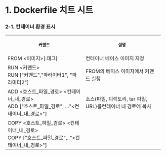 # 1. Dockerfile 치트 시트


### 2-1. 컨테이너 환경 표시
<table>
<tr>
<th align="center">
<img width="441" height="1">
<p> 
<small>
커맨드 
</small>
</p>
</th>
<th align="center">
<img width="441" height="1">
<p> 
<small>
설명
</small>
</p>
</th>
</tr>
<tr>
<td>
<!-- REMOVE THE BACKSLASHES -->
FROM <이미지>[:태그]
</td>
<td>
<!-- REMOVE THE BACKSLASHES -->
컨테이너 베이스 이미지 지정
</td>
</tr>
<tr>
<td>
<!-- REMOVE THE BACKSLASHES -->
RUN <커맨드> <br> RUN ["커맨드","파라미터1", "파라미터2"]
</td>
<td>
FROM의 베이스 이미지에서 커맨드 실행
</td>
</tr>
<tr>
<td>
<!-- REMOVE THE BACKSLASHES -->
ADD <호스트_파일_경로> <컨테이너_내_경로> <br> ADD ["호스트_파일_경로", ..."<컨테이너_내_경로>"]
</td>
<td>
소스(파일, 디렉토리, tar 파일, URL)를컨테이너 내 경로에 복사
</td>
</tr>
<tr>
<td>
<!-- REMOVE THE BACKSLASHES -->
COPY <호스트_파일_경로> <컨테이너_내_경로> <br> COPY ["호스트_파일_경로",.."<컨테이너_내_경로>"]
</td>
<td>

</td>
</tr>
</table>

